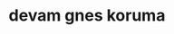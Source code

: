 ---
layout: community
category: community
title: "devam gnes koruma"
description: "dsfdsds"
isTopLevel: false
isSingleLevel: false
isArticle: false
datePublished: 2022-08-18 08:47:00 +0300
dateModified: 2022-08-18 08:47:00 +0300
published: false
---